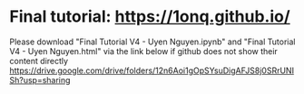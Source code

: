 # Final tutorial: https://1onq.github.io/
Please download "Final Tutorial V4 - Uyen Nguyen.ipynb" and "Final Tutorial V4 - Uyen Nguyen.html" via the link below if github does not show their content directly
https://drive.google.com/drive/folders/12n6Aoi1gOpSYsuDigAFJS8j0SRrUNISh?usp=sharing
